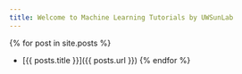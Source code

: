 ```yaml
---
title: Welcome to Machine Learning Tutorials by UWSunLab
---
```


{% for post in site.posts %}
- [{{ posts.title }}]({{ posts.url }})
{% endfor %}
